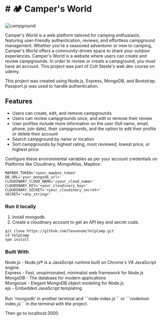<h1># 🏕 Camper's World</h1>

<p>
  <img src="https://i.imgur.com/NCajIoR.png" alt="campground">
</p>

Camper's World is a web platform tailored for camping enthusiasts, featuring user-friendly authentication, reviews, and effortless campground management. Whether you're a seasoned adventurer or new to camping, Camper's World offers a community-driven space to share your outdoor experiences.
Camper's World is a website where users can create and review campgrounds. In order to review or create a campground, you must have an account. This project was part of Colt Steele's web dev course on udemy.

This project was created using Node.js, Express, MongoDB, and Bootstrap. Passport.js was used to handle authentication.

<h2>Features</h2>
<ul>
<li>Users can create, edit, and remove campgrounds</li>
<li>Users can review campgrounds once, and edit or remove their review</li>
<li>User profiles include more information on the user (full name, email, phone, join date), their campgrounds, and the option to edit their profile or delete their account</li>
<li>Search campground by name or location</li>
<li>Sort campgrounds by highest rating, most reviewed, lowest price, or highest price</li>
</ul>
Configure these environmental variables as per your account credentials on Platforms like Cloudinary, MongoAtlas, Mapbox:

```
MAPBOX_TOKEN='<your_mapbox_token'
DB_URL='your_mongodb_url>'
CLOUDINARY_CLOUD_NAME='<your_cloud_name>'
CLOUDINARY_KEY='<your_cloudinary_key>'
CLOUDINARY_SECRET='<your_cloudinary_secret>'
SECRET='<any_string>'

```
<h3>Run it locally</h3>
<ol>
<li>Install mongodb.</li>
<li>Create a cloudinary account to get an API key and secret code.</li>
</ol>

```
git clone https://github.com/leovenom/YelpCamp.git
cd YelpCamp
npm install
```

<h3>Built With</h3>
Node.js - Node.js® is a JavaScript runtime built on Chrome's V8 JavaScript engine.<br>
Express - Fast, unopinionated, minimalist web framework for Node.js<br>
MongoDB - The database for modern applications<br>
Mongoose - Elegant MongoDB object modeling for Node.js<br>
ejs - Embedded JavaScript templating<br>
<br>
Run 'mongodb' in another terminal and ```node index.js``` or ```nodemon index.js``` in the terminal with the project.

Then go to localhost:3000.
